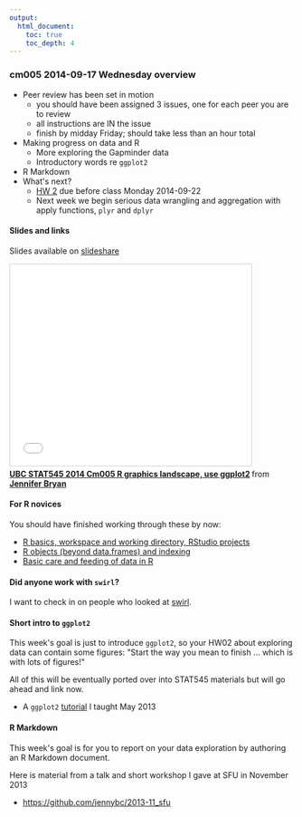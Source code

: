 ```yaml
---
output:
  html_document:
    toc: true
    toc_depth: 4
---
```


### cm005 2014-09-17 Wednesday overview

  * Peer review has been set in motion
    - you should have been assigned 3 issues, one for each peer you are to review
    - all instructions are IN the issue
    - finish by midday Friday; should take less than an hour total
  * Making progress on data and R
    - More exploring the Gapminder data
    - Introductory words re `ggplot2`
  * R Markdown
  * What's next?
    - [HW 2](hw02_explore-gapminder-use-rmarkdown.html) due before class Monday 2014-09-22
    - Next week we begin serious data wrangling and aggregation with apply functions, `plyr` and `dplyr`
    
#### Slides and links

Slides available on [slideshare](http://www.slideshare.net/jenniferbryan5811/cm005-intro-ggplot2)

<iframe src="//www.slideshare.net/slideshow/embed_code/39204474" width="427" height="356" frameborder="0" marginwidth="0" marginheight="0" scrolling="no" style="border:1px solid #CCC; border-width:1px; margin-bottom:5px; max-width: 100%;" allowfullscreen> </iframe> <div style="margin-bottom:5px"> <strong> <a href="https://www.slideshare.net/jenniferbryan5811/cm005-intro-ggplot2" title="UBC STAT545 2014 Cm005 R graphics landscape, use ggplot2" target="_blank">UBC STAT545 2014 Cm005 R graphics landscape, use ggplot2</a> </strong> from <strong><a href="http://www.slideshare.net/jenniferbryan5811" target="_blank">Jennifer Bryan</a></strong> </div>

#### For R novices

You should have finished working through these by now:

  * [R basics, workspace and working directory, RStudio projects](block002_hello-r-workspace-wd-project.html)
  * [R objects (beyond data.frames) and indexing](block004_basic-r-objects.html)
  * [Basic care and feeding of data in R](block006_care-feeding-data.html)

#### Did anyone work with `swirl`?

I want to check in on people who looked at [swirl](http://swirlstats.com).

#### Short intro to `ggplot2`

This week's goal is just to introduce `ggplot2`, so your HW02 about exploring data can contain some figures: "Start the way you mean to finish ... which is with lots of figures!"

All of this will be eventually ported over into STAT545 materials but will go ahead and link now.

  * A `ggplot2` [tutorial](https://github.com/jennybc/ggplot2-tutorial) I taught May 2013

#### R Markdown

This week's goal is for you to report on your data exploration by authoring an R Markdown document.

Here is material from a talk and short workshop I gave at SFU in November 2013

  * <https://github.com/jennybc/2013-11_sfu>